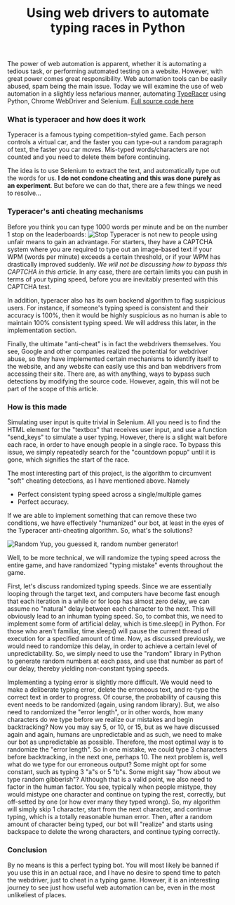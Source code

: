 ﻿---
layout: post
title: Using web drivers to automate typing races in Python
subheading: Can webdrivers be used to cheat in a typing game?
categories: [Projects, Web Automation]
tags: [Python, Selenium, Webdrivers, Web Automation]
---

The power of web automation is apparent, whether it is automating a tedious task, or performing automated testing on a website. However, with great power comes great responsibility. Web automation tools can be easily abused, spam being the main issue. Today we will examine the use of web automation in a slightly less nefarious manner, automating [TypeRacer](https://play.typeracer.com/) using Python, Chrome WebDriver and Selenium.
[Full source code here](https://github.com/thebowenfeng/typeracer-hack)

### What is typeracer and how does it work
Typeracer is a famous typing competition-styled game. Each person controls a virtual car, and the faster you can type-out a random paragraph of text, the faster you car moves. Mis-typed words/characters are not counted and you need to delete them before continuing. 

The idea is to use Selenium to extract the text, and automatically type out the words for us. **I do not condone cheating and this was done purely as an experiment**. But before we can do that, there are a few things we need to resolve...

### Typeracer's anti cheating mechanisms
Before you think you can type 1000 words per minute and be on the number 1 stop on the leaderboards:
![Stop](https://i.kym-cdn.com/entries/icons/facebook/000/027/242/vault.jpg)
Typeracer is not new to people using unfair means to gain an advantage. For starters, they have a CAPTCHA system where you are required to type out an image-based text if your WPM (words per minute) exceeds a certain threshold, or if your WPM has drastically improved suddenly. *We will not be discussing how to bypass this CAPTCHA in this article.* In any case, there are certain limits you can push in terms of your typing speed, before you are inevitably presented with this CAPTCHA test. 

In addition, typeracer also has its own backend algorithm to flag suspicious users. For instance, if someone's typing speed is consistent and their accuracy is 100%, then it would be highly suspicious as no human is able to maintain 100% consistent typing speed. We will address this later, in the implementation section.

Finally, the ultimate "anti-cheat" is in fact the webdrivers themselves. You see, Google and other companies realized the potential for webdriver abuse, so they have implemented certain mechanisms to identify itself to the website, and any website can easily use this and ban webdrivers from accessing their site. There are, as with anything, ways to bypass such detections by modifying the source code. However, again, this will not be part of the scope of this article.

### How is this made
 Simulating user input is quite trivial in Selenium. All you need is to find the HTML element for the "textbox" that receives user input, and use a function "send_keys" to simulate a user typing. However, there is a slight wait before each race, in order to have enough people in a single race. To bypass this issue, we simply repeatedly search for the "countdown popup" until it is gone, which signifies the start of the race. 

The most interesting part of this project, is the algorithm to circumvent "soft" cheating detections, as I have mentioned above. Namely

 - Perfect consistent typing speed across a single/multiple games
 - Perfect accuracy.

If we are able to implement something that can remove these two conditions, we have effectively "humanized" our bot, at least in the eyes of the Typeracer anti-cheating algorithm. So, what's the solutions?

![Random](https://upload.wikimedia.org/wikipedia/commons/thumb/3/36/Two_red_dice_01.svg/1200px-Two_red_dice_01.svg.png)
Yup, you guessed it, random number generator!

Well, to be more technical, we will randomize the typing speed across the entire game, and have randomized "typing mistake" events throughout the game.

First, let's discuss randomized typing speeds. Since we are essentially looping through the target text, and computers have become fast enough that each iteration in a while or for loop has almost zero delay, we can assume no "natural" delay between each character to the next. This will obviously lead to an inhuman typing speed. So, to combat this, we need to implement some form of artificial delay, which is time.sleep() in Python. For those who aren't familiar, time.sleep() will pause the current thread of execution for a specified amount of time. Now, as discussed previously, we would need to randomize this delay, in order to achieve a certain level of unpredictability. So, we simply need to use the "random" library in Python to generate random numbers at each pass, and use that number as part of our delay, thereby yielding non-constant typing speeds.

Implementing a typing error is slightly more difficult. We would need to make a deliberate typing error, delete the erroneous text, and re-type the correct text in order to progress. Of course, the probability of causing this event needs to be randomized (again, using random library). But, we also need to randomized the "error length", or in other words, how many characters do we type before we realize our mistakes and begin backtracking? Now you may say 5, or 10, or 15, but as we have discussed again and again, humans are unpredictable and as such, we need to make our bot as unpredictable as possible. Therefore, the most optimal way is to randomize the "error length". So in one mistake, we could type 3 characters before backtracking, in the next one, perhaps 10. The next problem is, well what do we type for our erroneous output? Some might opt for some constant, such as typing 3 "a"s or 5 "b"s. Some might say "how about we type random gibberish"? Although that is a valid point, we also need to factor in the human factor. You see, typically when people mistype, they would mistype one character and continue on typing the rest, correctly, but off-setted by one (or how ever many they typed wrong). So, my algorithm will simply skip 1 character, start from the next character, and continue typing, which is a totally reasonable human error. Then, after a random amount of character being typed, our bot will "realize" and starts using backspace to delete the wrong characters, and continue typing correctly. 

### Conclusion
By no means is this a perfect typing bot. You will most likely be banned if you use this in an actual race, and I have no desire to spend time to patch the webdriver, just to cheat in a typing game. However, it is an interesting journey to see just how useful web automation can be, even in the most unlikeliest of places. 
